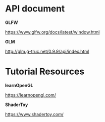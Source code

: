 
# API document

**GLFW**

https://www.glfw.org/docs/latest/window.html

**GLM**

http://glm.g-truc.net/0.9.9/api/index.html

# Tutorial Resources
 
**learnOpenGL**

https://learnopengl.com/

**ShaderToy**

https://www.shadertoy.com/